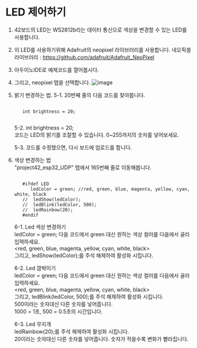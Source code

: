 <H1> LED 제어하기</h1>

1. 42보드의 LED는 WS2812b라는 데이터 통신으로 색상을 변경할 수 있는 LED를 사용합니다.
2. 이 LED를 사용하기위해 Adafruit의 neopixel 라이브러리를 사용합니다.
   네오픽셀 라이브러리 : https://github.com/adafruit/Adafruit_NeoPixel
3. 아두이노IDE로 예제코드를 열어봅시다.
4. 그리고, neopixel 탭을 선택합니다.
 ![image](https://user-images.githubusercontent.com/113105/128957649-d800a060-b313-48c0-8705-f28fd0681bdf.png)
5. 밝기 변경하는 법.
   5-1. 20번째 줄의 다음 코드를 찾아봅니다.<br>
   <pre>
   <code>
      int brightness = 20;<br>
   </code></pre>

   5-2. int brightness = 20; <br>
        코드는 LED의 밝기를 조절할 수 있습니다. 0~255까지의 숫자를 넣어보세요.<br>
        
   5-3. 코드를 수정했으면, 다시 보드에 업로드를 합니다.<br>
6. 색상 변경하는 법<br>
   "project42_esp32_UDP" 탭에서 165번째 줄로 이동해봅니다.
    <pre>
   <code>
      #ifdef LED
         ledColor = green; //red, green, blue, magenta, yellow, cyan, white, black
      //  ledShow(ledColor);
      //  ledBlink(ledColor, 500);
      //  ledRainbow(20);
      #endif
   </code></pre>
   
   6-1. Led 색상 변경하기<br>
   ledColor = green; 다음 코드에서 green 대신 원하는 색상 컬러를 다음에서 골라 입력하세요.<br>
   <red, green, blue, magenta, yellow, cyan, white, black><br>
   그리고, ledShow(ledColor);를 주석 해제하여 활성화 시킵니다.<br>
   
   6-2. Led  깜박이기<br>
   ledColor = green; 다음 코드에서 green 대신 원하는 색상 컬러를 다음에서 골라 입력하세요.<br>
   <red, green, blue, magenta, yellow, cyan, white, black><br>
   그리고, ledBlink(ledColor, 500);를 주석 해제하여 활성화 시킵니다.<br>
   500이라는 숫자대신 다른 숫자를 넣어줍니다.<br> 1000 = 1초, 500 = 0.5초의 시간입니다.<br>
   
   6-3. Led 무지개<br>
   ledRainbow(20);를 주석 해제하여 활성화 시킵니다.<br>
   20이라는 숫자대신 다른 숫자를 넣어줍니다. 숫자가 작을수록 변화가 빨라집니다.<br>
   
